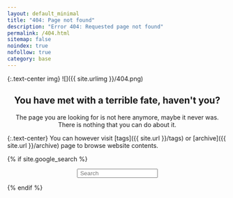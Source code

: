 ```yaml
---
layout: default_minimal
title: "404: Page not found"
description: "Error 404: Requested page not found"
permalink: /404.html
sitemap: false
noindex: true
nofollow: true
category: base
---
```


{:.text-center img}
![]({{ site.urlimg }}/404.png)


<h2 align="center">You have met with a terrible fate, haven't you?</h2>

<p align="center">
The page you are looking for is not here anymore, maybe it never was.
There is nothing that you can do about it.
</p>
{:.text-center}
You can however visit [tags]({{ site.url }}/tags) or [archive]({{ site.url }}/archive) page to browse website contents.


{% if site.google_search %}
<div id="searchbox2" style="margin:0 auto; display: table;">
<div class="searchcont2">
    <!-- span class="searchicon2"><i class="fa fa-search fa-2x"></i></span -->
    <form role="search" method="get" action="{{ site.url }}/cse/">
        <input id="searchString2" name="searchString2"
               placeholder=" Search" type="text">
    </form>
</div>
</div>
{% endif %}
